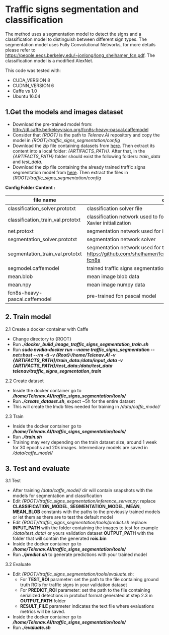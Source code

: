 # Traffic signs segmentation and classification
The method uses a segmentation model to detect the signs and a classification model to distinguish between different sign types. The segmentation model uses Fully Convolutional Networks, for more details please refer to https://people.eecs.berkeley.edu/~jonlong/long_shelhamer_fcn.pdf. The classification model is a modified AlexNet.

This code was tested with:
 - CUDA_VERSION 8
 - CUDNN_VERSION 6
 - Caffe vs 1.0
 - Ubuntu 16.04

## 1.Get the models and images dataset

 - Download the pre-trained model from:   
http://dl.caffe.berkeleyvision.org/fcn8s-heavy-pascal.caffemodel
 - Consider that *{ROOT}* is the path to *Telenav.AI* repository and copy the model in *{ROOT}/traffic\_signs\_segmentation/config*
 - Download the zip file containing datasets from [here](https://s3.eu-central-1.amazonaws.com/telenav.ai/telenav_ai_dataset.zip). Then extract its content into a local folder: _{ARTIFACTS_PATH}_.
   After that, in the _{ARTIFACTS_PATH}_ folder should exist the following folders: _train_data_ and _test_data_.
 - Download the zip file containing the already trained traffic signs segmentation model from [here](https://s3.eu-central-1.amazonaws.com/telenav.ai/model_traffic_signs_segmentation.zip). Then extract the files in *{ROOT}/traffic\_signs\_segmentation/config* 
   
   
 **Config Folder Content :**
 
|  file name|  details|
|--|--|
|classification_solver.prototxt | classification solver file
|classification_train_val.prototxt | classification network used to for training. A modified Alexnet with Xavier initialization
|net.protoxt | segmentation network used for inference
|segmentation_solver.prototxt | segmentation network solver
|segmentation_train_val.prototxt | segmentation network used for training: https://github.com/shelhamer/fcn.berkeleyvision.org/tree/master/voc-fcn8s
|segmodel.caffemodel | trained traffic signs segmentation model
|mean.blob | mean image blob data
|mean.npy | mean image numpy data
|fcn8s-heavy-pascal.caffemodel | pre-trained fcn pascal model

## 2. Train model

2.1 Create a docker container with Caffe

 -  Change directory to {ROOT}
 -  Run ***./docker\_build\_image\_traffic\_signs\_segmentation_train.sh***
 -  Run ***sudo nvidia-docker run --name traffic\_signs\_segmentation --net=host --rm -ti 
  -v {Root}:/home/Telenav.AI -v {ARTIFACTS_PATH}/train_data:/data/input_data -v {ARTIFACTS_PATH}/test_data:/data/test_data telenav/traffic\_signs\_segmentation_train***  

2.2 Create dataset
  
 - Inside the docker container go to ***/home/Telenav.AI/traffic_signs_segmentation/tools/*** 
 - Run ***./create_dataset.sh***, expect ~5h for the entire dataset 
 - This will create the lmdb files needed for training in */data/caffe_model/*

2.3 Train
 
 - Inside the docker container go to ***/home/Telenav.AI/traffic_signs_segmentation/tools/*** 
 - Run ***./train.sh***
 - Training may very depending on the train dataset size, around 1 week for 30 epochs and 20k images. Intermediary models are saved in */data/caffe_model/*
 
## 3. Test and evaluate

 3.1 Test
 
 - After training */data/caffe_model/* dir will contain snapshots with the models for segmentation and classification
 - Edit *{ROOT}/traffic_signs_segmentation/inference_server.py*: replace **CLASSIFICATION_MODEL**, **SEGMENTATION_MODEL**, **MEAN**, **MEAN_BLOB** constants with the paths to the previously trained models or let them as there are to test the default model
 - Edit *{ROOT}/traffic_signs_segmentation/tools/predict.sh* replace: **INPUT_PATH** with the folder containing the images to test for example */data/test_data*/ or yours validation dataset **OUTPUT_PATH** with the folder that will contain the generated **rois.bin**
 - Inside the docker container go to ***/home/Telenav.AI/traffic_signs_segmentation/tools/***
 - Run ***./predict.sh*** to generate predictions with your trained model
 
 3.2 Evaluate
 
 - Edit *{ROOT}/traffic_signs_segmentation/tools/evaluate.sh*:
	 * For **TEST_ROI** parameter: set the path to the file containing ground truth ROIs for traffic signs in your validation dataset
	 * For **PREDICT_ROI** parameter: set the path to the file containing serialized detections in protobuf format generated at step 2.3 in **OUTPUT_PATH** folder
	 * **RESULT_FILE** parameter indicates the text file where evaluations metrics will be saved.
 - Inside the docker container go to ***/home/Telenav.AI/traffic_signs_segmentation/tools/***
 - Run ***./evaluate.sh***
